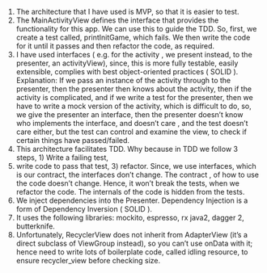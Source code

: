 1. The architecture that I have used is MVP, so that it is easier to test.
2. The MainActivityView defines the interface that provides the functionality for this app. We can use this to guide the TDD. So, first, we create a test called, printInitGame, which fails. We then write the code for it until it passes and then refactor the code, as required.
3. I have used interfaces ( e.g. for the activity , we present instead, to the presenter, an activityView), since, this is more fully testable, easily extensible, complies with best object-oriented practices ( SOLID ). Explanation: If we pass an instance of the activity through to the presenter, then the presenter then knows about the activity, then if the activity is complicated, and if we write a test for the presenter, then we have to write a mock version of the activity, which is difficult to do, so, we give the presenter an interface, then the presenter doesn’t know who implements the interface, and doesn’t care , and the test doesn’t care either, but the test can control and examine the view, to check if certain things have passed/failed.
4. This architecture facilitates TDD. Why because in TDD we follow 3 steps, 1) Write a failing test,
5. write code to pass that test, 3) refactor. Since, we use interfaces, which is our contract, the interfaces don’t change. The contract , of how to use the code doesn’t change. Hence, it won’t break the tests, when we refactor the code. The internals of the code is hidden from the tests.
6. We inject dependencies into the Presenter. Dependency Injection is a form of Dependency Inversion ( SOLID ).
7. It uses the following libraries: mockito, espresso, rx java2, dagger 2, butterknife.
8. Unfortunately, RecyclerView does not inherit from AdapterView (it’s a direct subclass of ViewGroup instead), so you can’t use onData with it; hence need to write lots of boilerplate code, called idling resource, to ensure recycler_view before checking size.
